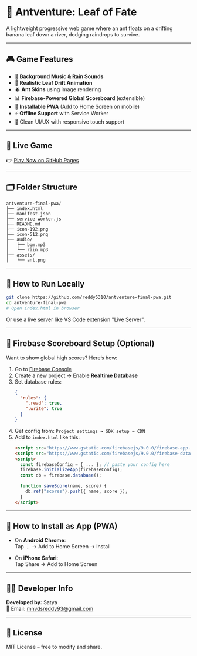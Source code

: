 # 🐜 Antventure: Leaf of Fate

A lightweight progressive web game where an ant floats on a drifting banana leaf down a river, dodging raindrops to survive.

---

## 🎮 Game Features

- 🎵 **Background Music & Rain Sounds**
- 🍃 **Realistic Leaf Drift Animation**
- 🪲 **Ant Skins** using image rendering
- 📊 **Firebase-Powered Global Scoreboard** (extensible)
- 📱 **Installable PWA** (Add to Home Screen on mobile)
- ⚡ **Offline Support** with Service Worker
- 🧠 Clean UI/UX with responsive touch support

---

## 🚀 Live Game

👉 [Play Now on GitHub Pages](https://reddy5310.github.io/antventure-final-pwa/)

---

## 🗂 Folder Structure

```
antventure-final-pwa/
├── index.html
├── manifest.json
├── service-worker.js
├── README.md
├── icon-192.png
├── icon-512.png
├── audio/
│   ├── bgm.mp3
│   └── rain.mp3
├── assets/
│   └── ant.png
```

---

## 🧪 How to Run Locally

```bash
git clone https://github.com/reddy5310/antventure-final-pwa.git
cd antventure-final-pwa
# Open index.html in browser
```

Or use a live server like VS Code extension "Live Server".

---

## 🔧 Firebase Scoreboard Setup (Optional)

Want to show global high scores? Here’s how:

1. Go to [Firebase Console](https://console.firebase.google.com/)
2. Create a new project → Enable **Realtime Database**
3. Set database rules:
   ```json
   {
     "rules": {
       ".read": true,
       ".write": true
     }
   }
   ```
4. Get config from:
   `Project settings → SDK setup → CDN`
5. Add to `index.html` like this:
   ```html
   <script src="https://www.gstatic.com/firebasejs/9.0.0/firebase-app.js"></script>
   <script src="https://www.gstatic.com/firebasejs/9.0.0/firebase-database.js"></script>
   <script>
     const firebaseConfig = { ... }; // paste your config here
     firebase.initializeApp(firebaseConfig);
     const db = firebase.database();

     function saveScore(name, score) {
       db.ref("scores").push({ name, score });
     }
   </script>
   ```

---

## 📲 How to Install as App (PWA)

- On **Android Chrome**:  
  Tap ⋮ → Add to Home Screen → Install

- On **iPhone Safari**:  
  Tap Share → Add to Home Screen

---

## 🧑‍💻 Developer Info

**Developed by:** Satya  
📧 Email: mnvdsreddy93@gmail.com

---

## 📝 License

MIT License – free to modify and share.
